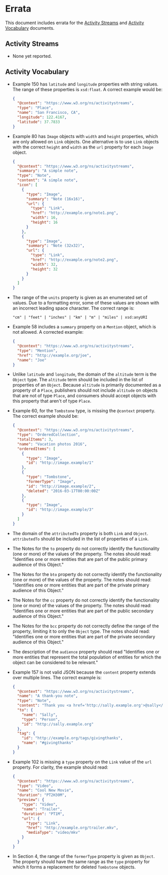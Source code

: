 # Errata

This document includes errata for the [Activity Streams](https://www.w3.org/TR/activitystreams-core/) and [Activity Vocabulary](https://www.w3.org/TR/activitystreams-vocabulary/) documents.

## Activity Streams

  - None yet reported.

## Activity Vocabulary

  - Example 150 has `latitude` and `longitude` properties with string values.
    The range of these properties is `xsd:float`. A correct example would be:

    ```json
    {
      "@context": "https://www.w3.org/ns/activitystreams",
      "type": "Place",
      "name": "San Francisco, CA",
      "longitude": 122.4167,
      "latitude": 37.7833
    }
    ```

  - Example 80 has `Image` objects with `width` and `height` properties, which
    are only allowed on `Link` objects. One alternative is to use `Link` objects
    with the correct `height` and `width` as the `url` property for each `Image`
    object.

    ```json
    {
      "@context": "https://www.w3.org/ns/activitystreams",
      "summary": "A simple note",
      "type": "Note",
      "content": "A simple note",
      "icon": [
        {
          "type": "Image",
          "summary": "Note (16x16)",
          "url": {
            "type": "Link",
            "href": "http://example.org/note1.png",
            "width": 16,
            "height": 16
          }
        },
        {
          "type": "Image",
          "summary": "Note (32x32)",
          "url": {
            "type": "Link",
            "href": "http://example.org/note2.png",
            "width": 32,
            "height": 32
          }
        }
      ]
    }
    ```

  - The range of the `units` property is given as an enumerated set of values.
    Due to a formatting error, some of these values are shown with an incorrect
    leading space character. The correct range is:

    ```text
    "cm" | "feet" | "inches" | "km" | "m" | "miles" | xsd:anyURI
    ```

  - Example 58 includes a `summary` property on a `Mention` object, which is
    not allowed. A corrected example:

    ```json
    {
      "@context": "https://www.w3.org/ns/activitystreams",
      "type": "Mention",
      "href": "http://example.org/joe",
      "name": "Joe"
    }
    ```

  - Unlike `latitude` and `longitude`, the domain of the `altitude` term is the `Object` type. The `altitude` term should be included in the list of properties of an `Object`. Because `altitude` is primarily documented as a property of a `Place`, publishers should not include `altitude` on objects that are not of type `Place`, and consumers should accept objects with this property that aren't of type `Place`.

  - Example 60, for the `Tombstone` type, is missing the `@context` property. The correct example should be:

    ```json
    {
      "@context": "https://www.w3.org/ns/activitystreams",
      "type": "OrderedCollection",
      "totalItems": 3,
      "name": "Vacation photos 2016",
      "orderedItems": [
        {
          "type": "Image",
          "id": "http://image.example/1"
        },
        {
          "type": "Tombstone",
          "formerType": "Image",
          "id": "http://image.example/2",
          "deleted": "2016-03-17T00:00:00Z"
        },
        {
          "type": "Image",
          "id": "http://image.example/3"
        }
      ]
    }
    ```

  - The domain of the `attributedTo` property is both `Link` and `Object`. `attributedTo` should be included in the list of properties of a `Link`.

  - The Notes for the `to` property do not correctly identify the functionality (one or more) of the values of the property. The notes should read: "Identifies one or more entities that are part of the public primary audience of this Object."

  - The Notes for the `bto` property do not correctly identify the functionality (one or more) of the values of the property. The notes should read: "Identifies one or more entities that are part of the private primary audience of this Object."

  - The Notes for the `cc` property do not correctly identify the functionality (one or more) of the values of the property. The notes should read: "Identifies one or more entities that are part of the public secondary audience of this Object."

  - The Notes for the `bcc` property do not correctly define the range of the property, limiting it to only the `Object` type. The notes should read: "Identifies one or more entities that are part of the private secondary audience of this Object."

  - The description of the `audience` property should read "Identifies one or more entities that represent the total population of entities for which the object can be considered to be relevant."

  - Example 157 is not valid JSON because the `content` property extends over multiple lines. The correct example is:

    ```json
    {
      "@context": "https://www.w3.org/ns/activitystreams",
      "name": "A thank-you note",
      "type": "Note",
      "content": "Thank you <a href='http://sally.example.org'>@sally</a> for all your hard work! <a href='http://example.org/tags/givingthanks'>#givingthanks</a>",
      "to": {
        "name": "Sally",
        "type": "Person",
        "id": "http://sally.example.org"
      },
      "tag": {
        "id": "http://example.org/tags/givingthanks",
        "name": "#givingthanks"
      }
    }
    ```

  - Example 102 is missing a `type` property on the `Link` value of the `url` property. For clarity, the example should read:

    ```json
    {
      "@context": "https://www.w3.org/ns/activitystreams",
      "type": "Video",
      "name": "Cool New Movie",
      "duration": "PT2H30M",
      "preview": {
        "type": "Video",
        "name": "Trailer",
        "duration": "PT1M",
        "url": {
          "type": "Link",
          "href": "http://example.org/trailer.mkv",
          "mediaType": "video/mkv"
        }
      }
    }
    ```

- In Section 4, the range of the `formerType` property is given as `Object`. The property should have the same range as the `type` property for which it forms a replacement for deleted `Tombstone` objects.
